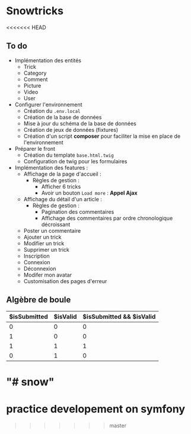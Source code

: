 # Snowtricks
<<<<<<< HEAD

## To do

* Implémentation des entités
    * Trick
    * Category
    * Comment
    * Picture
    * Video
    * User
* Configurer l'environnement
    * Création du `.env.local`
    * Création de la base de données
    * Mise à jour du schéma de la base de données
    * Création de jeux de données (fixtures)
    * Création d'un script **composer** pour faciliter la mise en place de l'environnement
* Préparer le front
    * Création du template `base.html.twig`
    * Configuration de twig pour les formulaires
* Implémentation des features : 
    * Affichage de la page d'accueil :
        * Règles de gestion :
            * Afficher 6 tricks
            * Avoir un bouton `Load more` : **Appel Ajax**
    * Affichage du détail d'un article :
        * Règles de gestion :
            * Pagination des commentaires
            * Affichage des commentaires par ordre chronologique décroissant
    * Poster un commentaire
    * Ajouter un trick
    * Modifier un trick
    * Supprimer un trick
    * Inscription
    * Connexion
    * Déconnexion
    * Modifer mon avatar
    * Customisation des pages d'erreur
    
    
## Algèbre de boule

| $isSubmitted | $isValid | $isSubmitted && $isValid |
|--------------|----------|--------------------------|
| 0            | 0        | 0                        |
| 1            | 0        | 0                        |
| 1            | 1        | 1                        |
| 0            | 1        | 0                        |
"# snow" 
=======
# practice developement on symfony
>>>>>>> master
